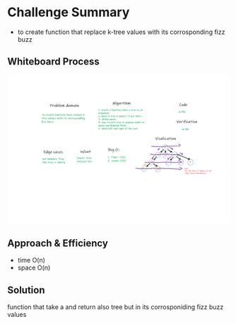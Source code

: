 # Challenge Summary

- to create function that replace k-tree values with its corrosponding fizz buzz

## Whiteboard Process

![image](./assets/tree-fizz-buzz.png)

## Approach & Efficiency

- time O(n)
- space O(n)

## Solution

function that take a and return also tree but in its corrosponiding fizz buzz values
